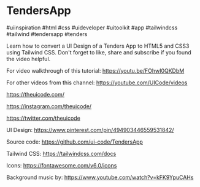 # TendersApp
#uiinspiration #html #css #uideveloper #uitoolkit #app #tailwindcss #tailwind #tendersapp #tenders

Learn how to convert a UI Design of a Tenders App to HTML5 and CSS3 using Tailwind CSS. Don't forget to like, share and subscribe if you found the video helpful.

For video walkthrough of this tutorial: https://youtu.be/FOhwI0QKDbM

For other videos from this channel:
https://youtube.com/UICode/videos

https://theuicode.com/

https://instagram.com/theuicode/

https://twitter.com/theuicode

UI Design: https://www.pinterest.com/pin/494903446559531842/

Source code: https://github.com/ui-code/TendersApp

Tailwind CSS:
https://tailwindcss.com/docs

Icons:
https://fontawesome.com/v6.0/icons

Background music by:
https://www.youtube.com/watch?v=kFK9YpuCAHs
